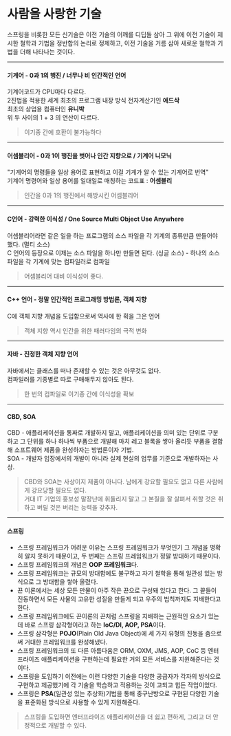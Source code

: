 # 사람을 사랑한 기술

스프링을 비롯한 모든 신기술은 이전 기술의 어깨를 디딥돌 삼아 그 위에 이전 기술이 제시한 철학과 기법을 정반합의 논리로 정제하고,
이전 기술을 거름 삼아 새로운 철학과 기법을 더해 나타나는 것이다.
<hr/>

#### 기계어 - 0과 1의 행진 / 너무나 비 인간적인 언어
기계어코드가 CPU마다 다르다.<br/>
2진법을 적용한 세계 최초의 프로그램 내장 방식 전자계산기인 **애드삭**<br/>
최초의 상업용 컴퓨터인 **유니박**<br/>
위 두 사이의 1 + 3 의 연산이 다르다.

> 이기종 간에 호환이 불가능하다
<hr/>

#### 어셈블리어 - 0과 1이 행진을 벗어나 인간 지향으로 / 기계어 니모닉
"기계어의 명령들을 일상 용어로 표현하고 이걸 기계가 알 수 있는 기계어로 번역"<br/>
기계어 명령어와 일상 용어를 일대일로 매칭하는 코드표 : **어셈블리**

> 인간을 0과 1의 행진에서 해방시킨 어셈블리어
<hr/>

#### C언어 - 강력한 이식성 / One Source Multi Object Use Anywhere
어셈블리어라면 같은 일을 하는 프로그램의 소스 파일을 각 기계의 종류만큼 만들어야 했다. (멀티 소스)<br/>
C 언어의 등장으로 이제는 소스 파일을 하나만 만들면 된다. (싱글 소스) - 하나의 소스파일을 각 기계에 맞는 컴파일러로 컴파일

> 어셈블리어 대비 이식성이 좋다.
<hr/>

#### C++ 언어 - 정말 인간적인 프로그래밍 방법론, 객체 지향
C에 객체 지향 개념을 도입함으로써 역사에 한 획을 그은 언어

> 객체 지향 역시 인간을 위한 패러다임의 극적 변화
<hr/>

#### 자바 - 진정한 객체 지향 언어
자바에서는 클래스를 떠나 존재할 수 있는 것은 아무것도 없다.<br/>
컴파일러를 기종별로 따로 구매해두지 않아도 된다.

> 한 번의 컴파일로 이기종 간에 이식성을 확보
<hr/>

#### CBD, SOA
CBD - 애플리케이션을 통짜로 개발하지 말고, 애플리케이션을 의미 있는 단위로 구분하고 그 단위를 하나 하나씩 부품으로 개발해 마치 레고 블록을 쌓아 
올리듯 부품을 결합해 소프트웨어 제품을 완성하자는 방법론이자 기법.<br/>
SOA - 개발자 입장에서의 개발이 아니라 실제 현실의 업무를 기준으로 개발하자는 사상.

> CBD와 SOA는 사상이지 제품이 아니다. 남에게 강요할 필요도 없고 다른 사람에게 강요당할 필요도 없다.<br/>
> 거대 IT 기업의 홍보성 말장난에 휘둘리지 말고 그 본질을 잘 살펴서 취할 것은 취하고 버릴 것은 버리는 능력을 갖추자.
<hr/>

#### 스프링 
* 스프링 프레임워크가 어려운 이유는 스프링 프레임워크가 무엇인기 그 개념을 명확히 알지 못하기 때문이고, 두 번째는 스프링 프레임워크가 정말 방대하기 때문이다.<br/>
* 스프링 프레임워크의 개념은 **OOP 프레임워크**다.<br/>
* 스프링 프레임워크는 규모의 방대함에도 불구하고 자기 철학을 통해 일관성 있는 방식으로 그 방대함을 쌓아 올렸다.<br/>
* 끈 이론에서는 세상 모든 만물이 아주 작은 끈으로 구성돼 있다고 한다. 그 끝들이 진동하면서 모든 사물의 고유한 성질을 만들게 되고 우주의 법칙까지도 지배한다고 한다.<br/>
* 스프링 프레임워크에도 끈이론의 끈처럼 스프링을 지배하는 근원적인 요소가 있는데 바로 스프링 삼각형이라고 하는 **IoC/DI, AOP, PSA**이다.<br/>
* 스프링 삼각형은 **POJO**(Plain Old Java Object)에 세 가지 유형의 진동을 줌으로써 거대한 프레임워크를 완성해냈다.<br/>
* 스프링 프레임워크의 또 다른 아름다움은 ORM, OXM, JMS, AOP, CoC 등 엔터프라이즈 애플리케이션을 구현하는데 필요한 거의 모든 서비스를 지원해준다는 것이다.<br/>
* 스프링을 도입하기 이전에는 이런 다양한 기술을 다양한 공급자가 각자의 방식으로 구현하고 제공했기에 각 기술을 학습하고 적용하는 것이 고되고 힘든 작업이었다.<br/>
* 스프링은 **PSA**(일관성 있는 추상화)기법을 통해 중구난방으로 구현된 다양한 기술을 표준화된 방식으로 사용할 수 있게 지원해준다.

> 스프링을 도입하면 엔터프라이즈 애플리케이션을 더 쉽고 편하게, 그리고 더 안정적으로 개발할 수 있다.
